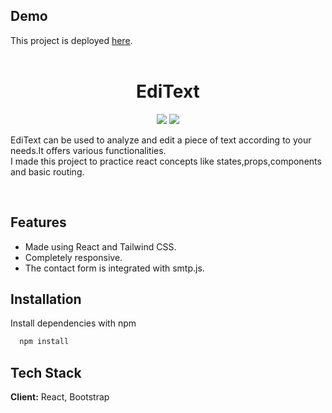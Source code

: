 
## Demo

This project is deployed [here](https://editext.netlify.app/).
<br>
<br>

<h1 align=center><b>EdiText</b></h1>
<p align="center"><img  src="https://img.shields.io/badge/react-%2320232a.svg?style=for-the-badge&logo=react&logoColor=%2361DAFB"  />
<img  src="https://img.shields.io/badge/bootstrap-%238511FA.svg?style=for-the-badge&logo=bootstrap&logoColor=white"  /></p>


EdiText can be used to analyze and edit a piece of text according to your needs.It offers various functionalities.<br>
I made this project to practice react concepts like states,props,components and basic routing.

<br>

## Features

- Made using React and Tailwind CSS.
- Completely responsive.
- The contact form is integrated with smtp.js.



## Installation

Install dependencies with npm

```bash
  npm install 
```
    
## Tech Stack

**Client:** React,  Bootstrap

<!-- **Server:** Node, Express -->

